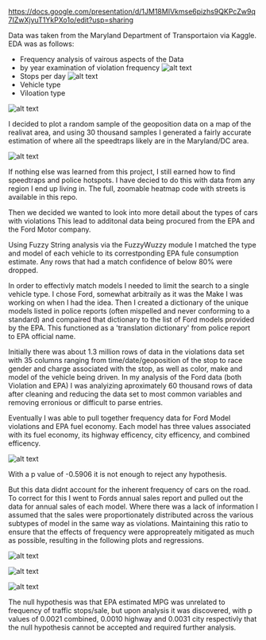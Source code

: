 https://docs.google.com/presentation/d/1JM18MIVkmse6pizhs9QKPcZw9q7IZwXjyuT1YkPXo1o/edit?usp=sharing

Data was taken from the Maryland Department of Transportaion via Kaggle. 
EDA was as follows:
+ Frequency analysis of vairous aspects of the Data 
+ by year examination of violation frequency
![alt text][byYear]
+ Stops per day
![alt text][perDay]
+ Vehicle type
+ Viloation type

![alt text][vios]

I decided to plot a random sample of the geoposition data on a map of the realivat area, and using 30 thousand samples I generated a fairly accurate estimation of where all the speedtraps likely are in the Maryland/DC area.

![alt text][map]

If nothing else was learned from this project, I still earned how to find speedtraps and police hotspots. I have decied to do this with data from any region I end up living in. The full, zoomable heatmap code with streets is available in this repo.

Then we decided we wanted to look into more detail about the types of cars with violations
This lead to additonal data being procured from the EPA and the Ford Motor company.

Using Fuzzy String analysis via the FuzzyWuzzy module I matched the type and model of each vehicle to its correstponding EPA fule consumption estimate. Any rows that had a match confidence of below 80% were dropped.

In order to effectivly match models I needed to limit the search to a single vehicle type. I chose Ford, somewhat arbitraily as it was the Make I was working on when I had the idea. Then I created a dictionary of the unique models listed in police reports (often mispelled and never conforming to a standard) and compaired that dictionary to the list of Ford models provided by the EPA. This functioned as a 'translation dictionary' from police report to EPA official name.

Initially there was about 1.3 million rows of data in the violations data set with 35 columns ranging from time/date/geoposition of the stop to race gender and charge associated with the stop, as well as color, make and model of the vehicle being driven. In my analysis of the Ford data (both Violation and EPA) I was analyizing aproximately 60 thousand rows of data after cleaning and reducing the data set to most common variables and removing erronious or difficult to parse entries.

Eventually I was able to pull together frequency data for Ford Model violations and EPA fuel economy. Each model has three values associated with its fuel economy, its highway efficency, city efficency, and combined efficency.

![alt text][badscatter]

With a p value of -0.5906 it is not enough to reject any hypothesis.

But this data didnt account for the inherent frequency of cars on the road. To correct for this I went to Fords annual sales report and pulled out the data for annual sales of each model. Where there was a lack of information I assumed that the sales were proportionately distributed across the various subtypes of model in the same way as violations. Maintaining this ratio to ensure that the effects of frequency were appropreately mitigated as much as possible, resulting in the following plots and regressions.

![alt text][combo]

![alt text][hwy]

![alt text][city]

The null hypothesis was that EPA estimated MPG was unrelated to frequency of traffic stops/sale, but upon analysis it was discovered, with p values of 0.0021 combined,  0.0010 highway and 0.0031 city respectivly that the null hypothesis cannot be accepted and required further analysis.

[vios]: https://github.com/mkain112/TrafficViolations_CaseStudy/blob/master/10MostCommonViolations.png?raw=true
[map]: https://raw.githubusercontent.com/mkain112/TrafficViolations_CaseStudy/master/MarylandHeatMap.png "Full Zoom and more detail available in the repo"
[perDay]: https://github.com/mkain112/TrafficViolations_CaseStudy/blob/master/NumberOfTrafficStopsByDayOfYear.png?raw=true
[byYear]: https://github.com/mkain112/TrafficViolations_CaseStudy/blob/master/ViolationHistByYear.png?raw=true 
[badscatter]: https://github.com/mkain112/TrafficViolations_CaseStudy/blob/master/badscatter.png?raw=true
[city]: https://github.com/mkain112/TrafficViolations_CaseStudy/blob/master/cityregress.png?raw=true "City MPG vs Violations Per sale"
[hwy]: https://github.com/mkain112/TrafficViolations_CaseStudy/blob/master/hwyregress.png?raw=true "Highway MPG vs Violations Per sale"
[combo]: https://github.com/mkain112/TrafficViolations_CaseStudy/blob/master/comboregress.png?raw=true "Combined MPG vs Violations Per sale"
